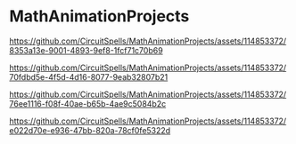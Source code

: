 # MathAnimationProjects

https://github.com/CircuitSpells/MathAnimationProjects/assets/114853372/8353a13e-9001-4893-9ef8-1fcf71c70b69

https://github.com/CircuitSpells/MathAnimationProjects/assets/114853372/70fdbd5e-4f5d-4d16-8077-9eab32807b21

https://github.com/CircuitSpells/MathAnimationProjects/assets/114853372/76ee1116-f08f-40ae-b65b-4ae9c5084b2c

https://github.com/CircuitSpells/MathAnimationProjects/assets/114853372/e022d70e-e936-47bb-820a-78cf0fe5322d
